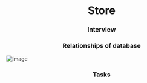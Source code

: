 <h1 align="center">Store</h1>

<h3 align="center">Interview</h3>
<h3 align="center">Relationships of database</h3>

<img align="center">![image](https://user-images.githubusercontent.com/69418373/232575848-d58a7c53-f8b6-423c-9c77-e3d9f507b27a.png)</img>
<h3 align="center">Tasks</h3>
